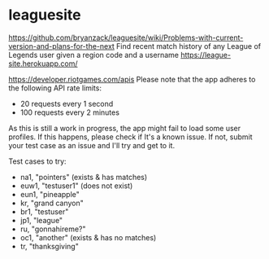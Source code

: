 # leaguesite
https://github.com/bryanzack/leaguesite/wiki/Problems-with-current-version-and-plans-for-the-next
Find recent match history of any League of Legends user given a region code and a username
https://league-site.herokuapp.com/

https://developer.riotgames.com/apis
Please note that the app adheres to the following API rate limits:
* 20 requests every 1 second
* 100 requests every 2 minutes

As this is still a work in progress, the app might fail to load some user profiles. If this happens, please check if It's a known issue. If not, submit your test case as an issue and I'll try and get to it.

Test cases to try:
* na1, "pointers" (exists & has matches)
* euw1, "testuser1" (does not exist)
* eun1, "pineapple"
* kr, "grand canyon"
* br1, "testuser"
* jp1, "league"
* ru, "gonnahireme?"
* oc1, "another" (exists & has no matches)
* tr, "thanksgiving"
